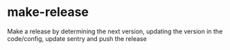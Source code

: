 # make-release
Make a release by determining the next version, updating the version in the code/config, update sentry and push the release

